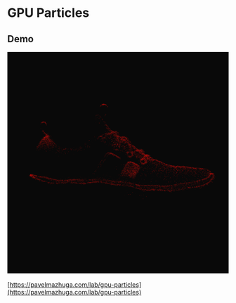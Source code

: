 # GPU Particles

## Demo

![Preview](preview.jpeg)

[https://pavelmazhuga.com/lab/gpu-particles](https://pavelmazhuga.com/lab/gpu-particles)
